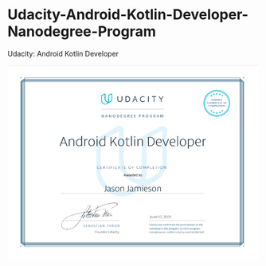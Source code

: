 # Udacity-Android-Kotlin-Developer-Nanodegree-Program
Udacity: Android Kotlin Developer

![Certificate of Completion](certificate-of-completion.png)